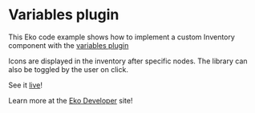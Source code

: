 # Variables plugin

This Eko code example shows how to implement a custom Inventory component with the [variables plugin](https://developer.helloeko.com/api/variables.html)

Icons are displayed in the inventory after specific nodes. The library can also be toggled by the user on click.                                     

See it [live](https://developer.helloeko.com/examples/ui/variables.html)! 

Learn more at the [Eko Developer](https://developer.helloeko.com) site!
